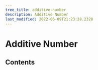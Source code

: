 ```yaml
---
tree_title: additive-number
description: Additive Number
last_modified: 2022-06-09T21:23:28.2328
---
```


# Additive Number

## Contents
